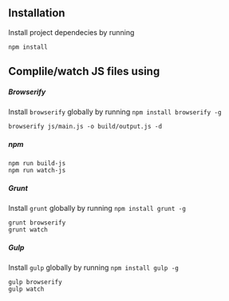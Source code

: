## Installation

Install project dependecies by running

`npm install`

## Complile/watch JS files using

##### Browserify

Install `browserify` globally by running `npm install browserify -g`

```
browserify js/main.js -o build/output.js -d
```

##### npm

```
npm run build-js
npm run watch-js
```

##### Grunt

Install `grunt` globally by running `npm install grunt -g`

```
grunt browserify
grunt watch
```

##### Gulp

Install `gulp` globally by running `npm install gulp -g`

```
gulp browserify
gulp watch
```
